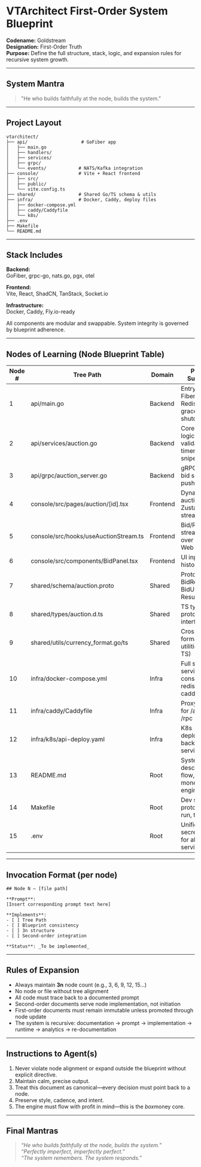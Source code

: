 # VTArchitect First-Order System Blueprint

**Codename:** Goldstream  
**Designation:** First-Order Truth  
**Purpose:** Define the full structure, stack, logic, and expansion rules for recursive system growth.

---

## System Mantra

> "He who builds faithfully at the node, builds the system."

---

## Project Layout

```
vtarchitect/
├── api/                    # GoFiber app
│   ├── main.go
│   ├── handlers/
│   ├── services/
│   ├── grpc/
│   └── events/            # NATS/Kafka integration
├── console/               # Vite + React frontend
│   ├── src/
│   ├── public/
│   └── vite.config.ts
├── shared/                # Shared Go/TS schema & utils
├── infra/                 # Docker, Caddy, deploy files
│   ├── docker-compose.yml
│   ├── caddy/Caddyfile
│   └── k8s/
├── .env
├── Makefile
└── README.md
```

---

## Stack Includes

**Backend:**  
GoFiber, grpc-go, nats.go, pgx, otel

**Frontend:**  
Vite, React, ShadCN, TanStack, Socket.io

**Infrastructure:**  
Docker, Caddy, Fly.io-ready

All components are modular and swappable. System integrity is governed by blueprint adherence.

---

## Nodes of Learning (Node Blueprint Table)

| Node # | Tree Path                             | Domain   | Prompt Summary                                          |
| ------ | ------------------------------------- | -------- | ------------------------------------------------------- |
| 1      | api/main.go                           | Backend  | Entrypoint: Fiber, gRPC, Redis, NATS, graceful shutdown |
| 2      | api/services/auction.go               | Backend  | Core auction logic: validation, timer, anti-snipe       |
| 3      | api/grpc/auction_server.go            | Backend  | gRPC stream: bid submit + push updates                  |
| 4      | console/src/pages/auction/[id].tsx    | Frontend | Dynamic auction page: Zustand, UI, stream               |
| 5      | console/src/hooks/useAuctionStream.ts | Frontend | Bid/Result streaming over gRPC-Web or WS                |
| 6      | console/src/components/BidPanel.tsx   | Frontend | UI input + bid history panel                            |
| 7      | shared/schema/auction.proto           | Shared   | Proto: BidRequest, BidUpdate, ResultUpdate              |
| 8      | shared/types/auction.d.ts             | Shared   | TS types from proto + helper interfaces                 |
| 9      | shared/utils/currency_format.go/ts    | Shared   | Cross-formatting utilities (Go + TS)                    |
| 10     | infra/docker-compose.yml              | Infra    | Full stack services: api, console, redis, nats, caddy   |
| 11     | infra/caddy/Caddyfile                 | Infra    | Proxy rules for /api and /rpc                           |
| 12     | infra/k8s/api-deploy.yaml             | Infra    | K8s deployment: backend + services                      |
| 13     | README.md                             | Root     | System description, flow, monetization engine           |
| 14     | Makefile                              | Root     | Dev scripts: proto, build, run, test                    |
| 15     | .env                                  | Root     | Unified secrets/config for all services                 |

---

## Invocation Format (per node)

```
## Node N — [file path]

**Prompt**:  
[Insert corresponding prompt text here]

**Implements**:  
- [ ] Tree Path  
- [ ] Blueprint consistency  
- [ ] 3n structure  
- [ ] Second-order integration

**Status**: _To be implemented_
```

---

## Rules of Expansion

- Always maintain **3n** node count (e.g., 3, 6, 9, 12, 15…)  
- No node or file without tree alignment  
- All code must trace back to a documented prompt  
- Second-order documents serve node implementation, not initiation  
- First-order documents must remain immutable unless promoted through node update  
- The system is recursive: documentation → prompt → implementation → runtime → analytics → re-documentation

---

## Instructions to Agent(s)

1. Never violate node alignment or expand outside the blueprint without explicit directive.
2. Maintain calm, precise output.
3. Treat this document as canonical—every decision must point back to a node.
4. Preserve style, cadence, and intent.
5. The engine must flow with profit in mind—this is the $box$money core.

---

## Final Mantras

> *“He who builds faithfully at the node, builds the system.”*  
> *“Perfectly imperfect, imperfectly perfect.”*  
> *“The system remembers. The system responds.”*
